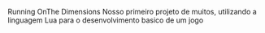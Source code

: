 Running OnThe Dimensions
Nosso primeiro projeto de muitos, utilizando a linguagem Lua para o desenvolvimento basico de um jogo
